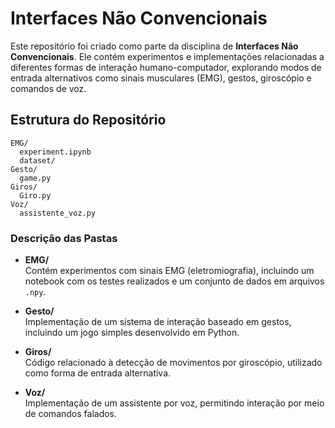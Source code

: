 # Interfaces Não Convencionais

Este repositório foi criado como parte da disciplina de **Interfaces Não Convencionais**. Ele contém experimentos e implementações relacionadas a diferentes formas de interação humano-computador, explorando modos de entrada alternativos como sinais musculares (EMG), gestos, giroscópio e comandos de voz.

## Estrutura do Repositório

```
EMG/
  experiment.ipynb
  dataset/
Gesto/
  game.py
Giros/
  Giro.py
Voz/
  assistente_voz.py
```

### Descrição das Pastas

- **EMG/**  
  Contém experimentos com sinais EMG (eletromiografia), incluindo um notebook com os testes realizados e um conjunto de dados em arquivos `.npy`.

- **Gesto/**  
  Implementação de um sistema de interação baseado em gestos, incluindo um jogo simples desenvolvido em Python.

- **Giros/**  
  Código relacionado à detecção de movimentos por giroscópio, utilizado como forma de entrada alternativa.

- **Voz/**  
  Implementação de um assistente por voz, permitindo interação por meio de comandos falados.


